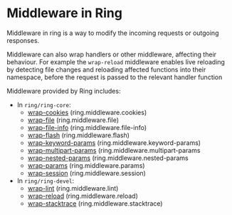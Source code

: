 # Middleware in Ring

Middleware in ring is a way to modify the incoming requests or outgoing responses.

Middleware can also wrap handlers or other middleware, affecting their behaviour.  For example the `wrap-reload` middleware enables live reloading by detecting file changes and reloading affected functions into their namespace, before the request is passed to the relevant handler function

Middleware provided by Ring includes:

* In `ring/ring-core`:
   * [wrap-cookies](https://github.com/mmcgrana/ring/blob/master/ring-core/src/ring/middleware/cookies.clj#L124) (ring.middleware.cookies)
   * [wrap-file](https://github.com/mmcgrana/ring/blob/master/ring-core/src/ring/middleware/file.clj#L14) (ring.middleware.file)
   * [wrap-file-info](https://github.com/mmcgrana/ring/blob/master/ring-core/src/ring/middleware/file_info.clj#L89) (ring.middleware.file-info)
   * [wrap-flash](https://github.com/mmcgrana/ring/blob/master/ring-core/src/ring/middleware/flash.clj#L4) (ring.middleware.flash)
   * [wrap-keyword-params](https://github.com/mmcgrana/ring/blob/master/ring-core/src/ring/middleware/keyword_params.clj#L15) (ring.middleware.keyword-params)
   * [wrap-multipart-params](https://github.com/mmcgrana/ring/blob/master/ring-core/src/ring/middleware/multipart_params.clj#L60) (ring.middleware.multipart-params
   * [wrap-nested-params](https://github.com/mmcgrana/ring/blob/master/ring-core/src/ring/middleware/nested_params.clj#L47) (ring.middleware.nested-params
   * [wrap-params](https://github.com/mmcgrana/ring/blob/master/ring-core/src/ring/middleware/params.clj#L54) (ring.middleware.params)
   * [wrap-session](https://github.com/mmcgrana/ring/blob/master/ring-core/src/ring/middleware/session.clj#L6) (ring.middleware.session)
* In `ring/ring-devel`:
   * [wrap-lint](https://github.com/mmcgrana/ring/blob/master/ring-devel/src/ring/middleware/lint.clj#L84) (ring.middleware.lint)
   * [wrap-reload](https://github.com/mmcgrana/ring/blob/master/ring-devel/src/ring/middleware/reload.clj#L4) (ring.middleware.reload)
   * [wrap-stacktrace](https://github.com/mmcgrana/ring/blob/master/ring-devel/src/ring/middleware/stacktrace.clj#L75) (ring.middleware.stacktrace)
